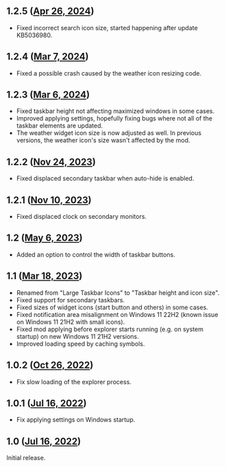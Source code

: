 ## 1.2.5 ([Apr 26, 2024](https://github.com/ramensoftware/windhawk-mods/blob/159dc6e1497d197eb5613eb190f4909ef8ab667b/mods/taskbar-icon-size.wh.cpp))

* Fixed incorrect search icon size, started happening after update KB5036980.

## 1.2.4 ([Mar 7, 2024](https://github.com/ramensoftware/windhawk-mods/blob/23514c6d6153a7fe6a79382b37c9b2c3fbf4003c/mods/taskbar-icon-size.wh.cpp))

* Fixed a possible crash caused by the weather icon resizing code.

## 1.2.3 ([Mar 6, 2024](https://github.com/ramensoftware/windhawk-mods/blob/ccfedcb3f0ad1013cb821d360c6375c5cb5e3626/mods/taskbar-icon-size.wh.cpp))

* Fixed taskbar height not affecting maximized windows in some cases.
* Improved applying settings, hopefully fixing bugs where not all of the taskbar elements are updated.
* The weather widget icon size is now adjusted as well. In previous versions, the weather icon's size wasn't affected by the mod.

## 1.2.2 ([Nov 24, 2023](https://github.com/ramensoftware/windhawk-mods/blob/d1b9a9260c59f7f721e3439496eee9d0dafc5c2b/mods/taskbar-icon-size.wh.cpp))

* Fixed displaced secondary taskbar when auto-hide is enabled.

## 1.2.1 ([Nov 10, 2023](https://github.com/ramensoftware/windhawk-mods/blob/d28ad7f818078e99a4ccc492486bfcf534bf016e/mods/taskbar-icon-size.wh.cpp))

* Fixed displaced clock on secondary monitors.

## 1.2 ([May 6, 2023](https://github.com/ramensoftware/windhawk-mods/blob/3c6652f30f4745c6ab50521fb879edd22ed2aba2/mods/taskbar-icon-size.wh.cpp))

* Added an option to control the width of taskbar buttons.

## 1.1 ([Mar 18, 2023](https://github.com/ramensoftware/windhawk-mods/blob/a4f9caa90467d6d6f733dafc41ec9d078b6091cb/mods/taskbar-icon-size.wh.cpp))

* Renamed from "Large Taskbar Icons" to "Taskbar height and icon size".
* Fixed support for secondary taskbars.
* Fixed sizes of widget icons (start button and others) in some cases.
* Fixed notification area misalignment on Windows 11 22H2 (known issue on Windows 11 21H2 with small icons).
* Fixed mod applying before explorer starts running (e.g. on system startup) on new Windows 11 21H2 versions.
* Improved loading speed by caching symbols.

## 1.0.2 ([Oct 26, 2022](https://github.com/ramensoftware/windhawk-mods/blob/63a96e571a9ba6b6046b53a95c1ad52a22a0b9ef/mods/taskbar-icon-size.wh.cpp))

* Fix slow loading of the explorer process.

## 1.0.1 ([Jul 16, 2022](https://github.com/ramensoftware/windhawk-mods/blob/48e7136058f779e6e377fd36d37111d13599ea01/mods/taskbar-icon-size.wh.cpp))

* Fix applying settings on Windows startup.

## 1.0 ([Jul 16, 2022](https://github.com/ramensoftware/windhawk-mods/blob/af745c3a60a4837818ddbcec7de5cbdf8ecfd0bf/mods/taskbar-icon-size.wh.cpp))

Initial release.
